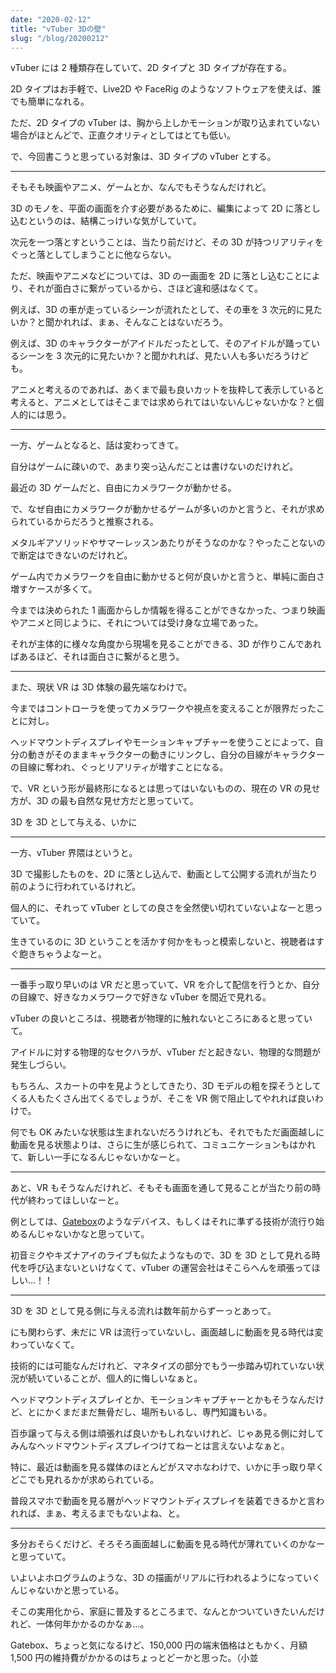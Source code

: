 ```yaml
---
date: "2020-02-12"
title: "vTuber 3Dの壁"
slug: "/blog/20200212"
---
```


vTuber には 2 種類存在していて、2D タイプと 3D タイプが存在する。

2D タイプはお手軽で、Live2D や FaceRig のようなソフトウェアを使えば、誰でも簡単になれる。

ただ、2D タイプの vTuber は、胸から上しかモーションが取り込まれていない場合がほとんどで、正直クオリティとしてはとても低い。

で、今回書こうと思っている対象は、3D タイプの vTuber とする。

---

そもそも映画やアニメ、ゲームとか、なんでもそうなんだけれど。

3D のモノを、平面の画面を介す必要があるために、編集によって 2D に落とし込むというのは、結構こっけいな気がしていて。

次元を一つ落とすということは、当たり前だけど、その 3D が持つリアリティをぐっと落としてしまうことに他ならない。

ただ、映画やアニメなどについては、3D の一画面を 2D に落とし込むことにより、それが面白さに繋がっているから、さほど違和感はなくて。

例えば、3D の車が走っているシーンが流れたとして、その車を 3 次元的に見たいか？と聞かれれば、まぁ、そんなことはないだろう。

例えば、3D のキャラクターがアイドルだったとして、そのアイドルが踊っているシーンを 3 次元的に見たいか？と聞かれれば、見たい人も多いだろうけども。

アニメと考えるのであれば、あくまで最も良いカットを抜粋して表示していると考えると、アニメとしてはそこまでは求められてはいないんじゃないかな？と個人的には思う。

---

一方、ゲームとなると、話は変わってきて。

自分はゲームに疎いので、あまり突っ込んだことは書けないのだけれど。

最近の 3D ゲームだと、自由にカメラワークが動かせる。

で、なぜ自由にカメラワークが動かせるゲームが多いのかと言うと、それが求められているからだろうと推察される。

メタルギアソリッドやサマーレッスンあたりがそうなのかな？やったことないので断定はできないのだけれど。

ゲーム内でカメラワークを自由に動かせると何が良いかと言うと、単純に面白さ増すケースが多くて。

今までは決められた 1 画面からしか情報を得ることができなかった、つまり映画やアニメと同じように、それについては受け身な立場であった。

それが主体的に様々な角度から現場を見ることができる、3D が作りこんであればあるほど、それは面白さに繋がると思う。

---

また、現状 VR は 3D 体験の最先端なわけで。

今まではコントローラを使ってカメラワークや視点を変えることが限界だったことに対し。

ヘッドマウントディスプレイやモーションキャプチャーを使うことによって、自分の動きがそのままキャラクターの動きにリンクし、自分の目線がキャラクターの目線に奪われ、ぐっとリアリティが増すことになる。

で、VR という形が最終形になるとは思ってはいないものの、現在の VR の見せ方が、3D の最も自然な見せ方だと思っていて。

3D を 3D として与える、いかに

---

一方、vTuber 界隈はというと。

3D で撮影したものを、2D に落とし込んで、動画として公開する流れが当たり前のように行われているけれど。

個人的に、それって vTuber としての良さを全然使い切れていないよなーと思っていて。

生きているのに 3D ということを活かす何かをもっと模索しないと、視聴者はすぐ飽きちゃうよなーと。

---

一番手っ取り早いのは VR だと思っていて、VR を介して配信を行うとか、自分の目線で、好きなカメラワークで好きな vTuber を間近で見れる。

vTuber の良いところは、視聴者が物理的に触れないところにあると思っていて。

アイドルに対する物理的なセクハラが、vTuber だと起きない、物理的な問題が発生しづらい。

もちろん、スカートの中を見ようとしてきたり、3D モデルの粗を探そうとしてくる人もたくさん出てくるでしょうが、そこを VR 側で阻止してやれれば良いわけで。

何でも OK みたいな状態は生まれないだろうけれども、それでもただ画面越しに動画を見る状態よりは、さらに生が感じられて、コミュニケーションもはかれて、新しい一手になるんじゃないかなーと。

---

あと、VR もそうなんだけれど、そもそも画面を通して見ることが当たり前の時代が終わってほしいなーと。

例としては、[Gatebox](https://www.gatebox.ai/)のようなデバイス、もしくはそれに準ずる技術が流行り始めるんじゃないかなと思っていて。

初音ミクやキズナアイのライブも似たようなもので、3D を 3D として見れる時代を呼び込まないといけなくて、vTuber の運営会社はそこらへんを頑張ってほしい…！！

---

3D を 3D として見る側に与える流れは数年前からずーっとあって。

にも関わらず、未だに VR は流行っていないし、画面越しに動画を見る時代は変わっていなくて。

技術的には可能なんだけれど、マネタイズの部分でもう一歩踏み切れていない状況が続いていることが、個人的に悔しいなぁと。

ヘッドマウントディスプレイとか、モーションキャプチャーとかもそうなんだけど、とにかくまだまだ無骨だし、場所もいるし、専門知識もいる。

百歩譲って与える側は頑張れば良いかもしれないけれど、じゃあ見る側に対してみんなヘッドマウントディスプレイつけてねーとは言えないよなぁと。

特に、最近は動画を見る媒体のほとんどがスマホなわけで、いかに手っ取り早くどこでも見れるかが求められている。

普段スマホで動画を見る層がヘッドマウントディスプレイを装着できるかと言われれば、まぁ、考えるまでもないよね、と。

---

多分おそらくだけど、そろそろ画面越しに動画を見る時代が薄れていくのかなーと思っていて。

いよいよホログラムのような、3D の描画がリアルに行われるようになっていくんじゃないかと思っている。

そこの実用化から、家庭に普及するところまで、なんとかついていきたいんだけれど、一体何年かかるのかなぁ…。

Gatebox、ちょっと気になるけど、150,000 円の端末価格はともかく、月額 1,500 円の維持費がかかるのはちょっとどーかと思った。（小並
